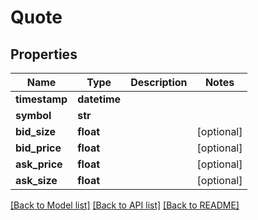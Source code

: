 # Quote

## Properties
Name | Type | Description | Notes
------------ | ------------- | ------------- | -------------
**timestamp** | **datetime** |  | 
**symbol** | **str** |  | 
**bid_size** | **float** |  | [optional] 
**bid_price** | **float** |  | [optional] 
**ask_price** | **float** |  | [optional] 
**ask_size** | **float** |  | [optional] 

[[Back to Model list]](../README.md#documentation-for-models) [[Back to API list]](../README.md#documentation-for-api-endpoints) [[Back to README]](../README.md)


